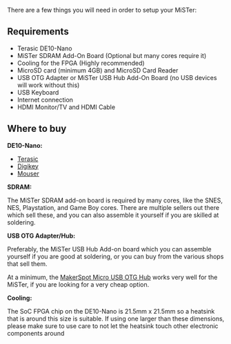 There are a few things you will need in order to setup your MiSTer:

## Requirements

* Terasic DE10-Nano
* MiSTer SDRAM Add-On Board (Optional but many cores require it)
* Cooling for the FPGA (Highly recommended)
* MicroSD card (minimum 4GB) and MicroSD Card Reader
* USB OTG Adapter or MiSTer USB Hub Add-On Board (no USB devices will work without this)
* USB Keyboard
* Internet connection
* HDMI Monitor/TV and HDMI Cable

## Where to buy

**DE10-Nano:**

* [Terasic](http://de10-nano.terasic.com)
* [Digikey](https://www.digikey.com/en/products/detail/terasic-inc/P0496/6817231) 
* [Mouser](https://www.mouser.com/ProductDetail/Terasic-Technologies/P0496?qs=sGAEpiMZZMug%252BNZZT2EIMybLXjFfYtXHeZj9cpOi%2FsY%3D)

**SDRAM:**

The MiSTer SDRAM add-on board is required by many cores, like the SNES, NES, Playstation, and Game Boy cores. There are multiple sellers out there which sell these, and you can also assemble it yourself if you are skilled at soldering.

**USB OTG Adapter/Hub:**

Preferably, the MiSTer USB Hub Add-on board which you can assemble yourself if you are good at soldering, or you can buy from the various shops that sell them.

At a minimum, the [MakerSpot Micro USB OTG Hub](https://www.amazon.com/MakerSpot-Accessories-Charging-Extension-Raspberry/dp/B01JL837X8) works very well for the MiSTer, if you are looking for a very cheap option.

**Cooling:**

The SoC FPGA chip on the DE10-Nano is 21.5mm x 21.5mm so a heatsink that is around this size is suitable. If using one larger than these dimensions, please make sure to use care to not let the heatsink touch other electronic components around 
